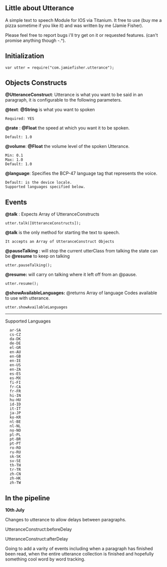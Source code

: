 Little about Utterance
----------------------
A simple text to speech Module for IOS via Titanium.
It free to use (buy me a pizza sometime if you like it)
and was written by me (Jamie Fisher).

Please feel free to report bugs i'll try get on it or requested features.
(can't promise anything though -.^).

Initialization
--------------
```
var utter = require("com.jamiefisher.utterance");
```
Objects Constructs
------------------
**@UtteranceConstruct**: Utterance is what you want to be said in an paragraph, it is configurable to the following parameters.

**@text**: **@String** is what you want to spoken

    Required: YES

**@rate** : **@Float** the speed at which you want it to be spoken.

    Default: 1.0

**@volume**: **@Float** the volume level of the spoken Utterance.

    Min: 0.1
    Max: 1.0
    Default: 1.0
**@language**:  Specifies the BCP-47 language tag that represents the voice.

    Default: is the device locale.
    Supported languages specified below.

Events
------

**@talk** : Expects Array of UtteranceConstructs
```
utter.talk([UtteranceConstructs]);
```
**@talk** is the only method for starting the text to speech.
```
It accepts an Array of UtteranceConstruct Objects
```
**@pauseTalking** : will stop the current utterClass from talking the state can be **@resume** to keep on talking
```
utter.pauseTalking();
```
**@resume:** will carry on talking where it left off from an @pause.
```
utter.resume();
```
**@showAvailableLanguages:** @returns Array of language Codes available to
use with utterance.
```
utter.showAvailableLanguages
```
----
Supported Languages
```
  ar-SA
  cs-CZ
  da-DK
  de-DE
  el-GR
  en-AU
  en-GB
  en-IE
  en-US
  en-ZA
  es-ES
  es-MX
  fi-FI
  fr-CA
  fr-FR
  hi-IN
  hu-HU
  id-ID
  it-IT
  ja-JP
  ko-KR
  nl-BE
  nl-NL
  no-NO
  pl-PL
  pt-BR
  pt-PT
  ro-RO
  ru-RU
  sk-SK
  sv-SE
  th-TH
  tr-TR
  zh-CN
  zh-HK
  zh-TW
```

In the pipeline
---------------

**10th July**

Changes to utterance to allow delays between paragraphs.

UtteranceConstruct:beforeDelay

UtteranceConstruct:afterDelay

Going to add a varity of events including when a paragraph has finished been read, when the entire utterance collection is finished and hopefully something cool word by word tracking.